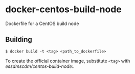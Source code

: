 # docker-centos-build-node

Dockerfile for a CentOS build node


## Building

    $ docker build -t <tag> <path_to_dockerfile>

To create the official container image, substitute `<tag>` with
_essdmscdm/centos-build-node:<version>_.
